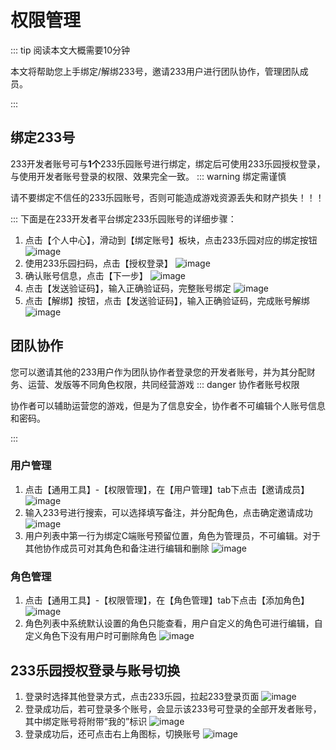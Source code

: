 # 权限管理

::: tip 阅读本文大概需要10分钟

本文将帮助您上手绑定/解绑233号，邀请233用户进行团队协作，管理团队成员。

::: 

## 绑定233号
233开发者账号可与**1个**233乐园账号进行绑定，绑定后可使用233乐园授权登录，与使用开发者账号登录的权限、效果完全一致。
::: warning 绑定需谨慎

请不要绑定不信任的233乐园账号，否则可能造成游戏资源丢失和财产损失！！！

:::
下面是在233开发者平台绑定233乐园账号的详细步骤：
1. 点击【个人中心】，滑动到【绑定账号】板块，点击233乐园对应的绑定按钮
   ![image](https://github.com/user-attachments/assets/9317e4d8-51c4-4c96-ad0e-4a361fba541f)
2. 使用233乐园扫码，点击【授权登录】
   ![image](https://github.com/user-attachments/assets/1953ff01-a05a-4188-b0d5-efe56f634c4c)
3. 确认账号信息，点击【下一步】
   ![image](https://github.com/user-attachments/assets/3d3960e8-8360-4840-885d-a54c04e6ec3b)
4. 点击【发送验证码】，输入正确验证码，完整账号绑定
   ![image](https://github.com/user-attachments/assets/80fdbd1c-db27-47d6-a039-bfe497988f9f)
5. 点击【解绑】按钮，点击【发送验证码】，输入正确验证码，完成账号解绑
   ![image](https://github.com/user-attachments/assets/b6a71c47-86f0-4a52-9776-ca4f4891eaeb)

## 团队协作
您可以邀请其他的233用户作为团队协作者登录您的开发者账号，并为其分配财务、运营、发版等不同角色权限，共同经营游戏
::: danger 协作者账号权限

协作者可以辅助运营您的游戏，但是为了信息安全，协作者不可编辑个人账号信息和密码。

:::
### 用户管理
1. 点击【通用工具】-【权限管理】，在【用户管理】tab下点击【邀请成员】
![image](https://github.com/user-attachments/assets/4456acac-9f95-45c2-8244-5745431a2aa6)
2. 输入233号进行搜索，可以选择填写备注，并分配角色，点击确定邀请成功
![image](https://github.com/user-attachments/assets/70920ea1-33f4-437f-952d-cf4ae0bc6d6a)
3. 用户列表中第一行为绑定C端账号预留位置，角色为管理员，不可编辑。对于其他协作成员可对其角色和备注进行编辑和删除
![image](https://github.com/user-attachments/assets/cea76cc5-7321-4805-a656-0ac76f2cf31d)

### 角色管理
1. 点击【通用工具】-【权限管理】，在【角色管理】tab下点击【添加角色】
![image](https://github.com/user-attachments/assets/bfe3216b-e847-4fed-ac8a-4f00d015a232)
2. 角色列表中系统默认设置的角色只能查看，用户自定义的角色可进行编辑，自定义角色下没有用户时可删除角色
![image](https://github.com/user-attachments/assets/43226707-3202-43cc-92c4-ee3a52922cb9)

## 233乐园授权登录与账号切换
1. 登录时选择其他登录方式，点击233乐园，拉起233登录页面
![image](https://github.com/user-attachments/assets/741ea0d7-46ba-495a-9a2b-ca23a7fb6f8c)
2. 登录成功后，若可登录多个账号，会显示该233号可登录的全部开发者账号，其中绑定账号将附带“我的”标识
![image](https://github.com/user-attachments/assets/907c0cb8-10fd-4a39-9914-1fd7c6aa674a)
3. 登录成功后，还可点击右上角图标，切换账号
![image](https://github.com/user-attachments/assets/a826cf94-044a-4031-86d6-35880e200511)



